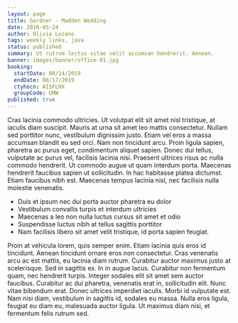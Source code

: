 ```yaml
---
layout: page
title: Gardner - Madden Wedding
date: 2016-05-24
author: Olivia Lozano
tags: weekly links, java
status: published
summary: Ut rutrum lectus vitae velit accumsan hendrerit. Aenean.
banner: images/banner/office-01.jpg
booking:
  startDate: 08/14/2019
  endDate: 08/17/2019
  ctyhocn: AISFLHX
  groupCode: GMW
published: true
---
```

Cras lacinia commodo ultricies. Ut volutpat elit sit amet nisl tristique, at iaculis diam suscipit. Mauris at urna sit amet leo mattis consectetur. Nullam sed porttitor nunc, vestibulum dignissim justo. Etiam vel eros a massa accumsan blandit eu sed orci. Nam non tincidunt arcu. Proin ligula sapien, pharetra ac purus eget, condimentum aliquet sapien. Donec dui tellus, vulputate ac purus vel, facilisis lacinia nisi. Praesent ultrices risus ac nulla commodo hendrerit. Ut commodo augue ut quam interdum porta. Maecenas hendrerit faucibus sapien ut sollicitudin. In hac habitasse platea dictumst. Etiam faucibus nibh est. Maecenas tempus lacinia nisl, nec facilisis nulla molestie venenatis.

* Duis et ipsum nec dui porta auctor pharetra eu dolor
* Vestibulum convallis turpis et interdum ultricies
* Maecenas a leo non nulla luctus cursus sit amet et odio
* Suspendisse luctus nibh at tellus sagittis porttitor
* Nam facilisis libero sit amet velit tristique, id porta sapien feugiat.

Proin at vehicula lorem, quis semper enim. Etiam lacinia quis eros id tincidunt. Aenean tincidunt ornare eros non consectetur. Cras venenatis arcu ac est mattis, eu lacinia diam rutrum. Curabitur auctor maximus justo at scelerisque. Sed in sagittis ex. In in augue lacus. Curabitur non fermentum quam, nec hendrerit turpis.
Integer sodales elit sit amet sem auctor faucibus. Curabitur ac dui pharetra, venenatis erat in, sollicitudin elit. Nunc vitae bibendum erat. Donec ultrices imperdiet iaculis. Morbi id vulputate est. Nam nisi diam, vestibulum in sagittis id, sodales eu massa. Nulla eros ligula, feugiat eu diam eu, malesuada auctor ligula. Ut maximus diam nisi, et fermentum felis rutrum sed.
